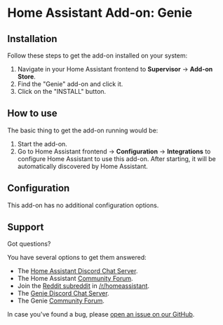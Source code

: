 # Home Assistant Add-on: Genie

## Installation

Follow these steps to get the add-on installed on your system:

1. Navigate in your Home Assistant frontend to **Supervisor** -> **Add-on Store**.
2. Find the "Genie" add-on and click it.
3. Click on the "INSTALL" button.

## How to use

The basic thing to get the add-on running would be:

1. Start the add-on.
2. Go to Home Assistant frontend -> **Configuration** -> **Integrations**
   to configure Home Assistant to use this add-on. After starting,
   it will be automatically discovered by Home Assistant.

## Configuration

This add-on has no additional configuration options.

## Support

Got questions?

You have several options to get them answered:

- The [Home Assistant Discord Chat Server][discord].
- The Home Assistant [Community Forum][forum].
- Join the [Reddit subreddit][reddit] in [/r/homeassistant][reddit].
- The [Genie Discord Chat Server][discordalmond].
- The Genie [Community Forum][forumalmond].

In case you've found a bug, please [open an issue on our GitHub][issue].

[discord]: https://discord.gg/c5DvZ4e
[forum]: https://community.home-assistant.io
[issue]: https://github.com/home-assistant/hassio-addons/issues
[reddit]: https://reddit.com/r/homeassistant
[discordalmond]: https://discord.gg/anthtR4
[forumalmond]: https://community.almond.stanford.edu

